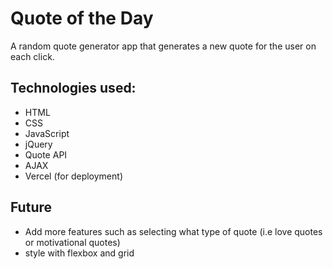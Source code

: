 # Quote of the Day
 A random quote generator app that generates a new quote for the user on each click.
 
## Technologies used:
* HTML
* CSS
* JavaScript
* jQuery
* Quote API 
* AJAX
* Vercel (for deployment)

## Future
* Add more features such as selecting what type of quote (i.e love quotes or motivational quotes)
* style with flexbox and grid 
